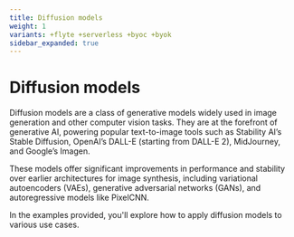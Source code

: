 ```yaml
---
title: Diffusion models
weight: 1
variants: +flyte +serverless +byoc +byok
sidebar_expanded: true
---
```


# Diffusion models

Diffusion models are a class of generative models widely used in image generation
and other computer vision tasks. They are at the forefront of generative AI,
powering popular text-to-image tools such as Stability AI’s Stable Diffusion,
OpenAI’s DALL-E (starting from DALL-E 2), MidJourney, and Google’s Imagen.

These models offer significant improvements in performance and stability over earlier
architectures for image synthesis, including variational autoencoders (VAEs),
generative adversarial networks (GANs), and autoregressive models like PixelCNN.

In the examples provided, you'll explore how to apply diffusion models to various use cases.